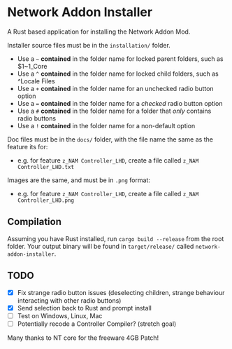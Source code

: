# Network Addon Installer

A Rust based application for installing the Network Addon Mod.

Installer source files must be in the `installation/` folder.
- Use a `~` **contained** in the folder name for locked parent folders, such as $1~1_Core
- Use a `^` **contained** in the folder name for locked child folders, such as ^Locale Files
- Use a `+` **contained** in the folder name for an unchecked radio button option
- Use a `=` **contained** in the folder name for a *checked* radio button option
- Use a `#` **contained** in the folder name for a folder that *only* contains radio buttons
- Use a `!` **contained** in the folder name for a non-default option

Doc files must be in the `docs/` folder, with the file name the same as the feature its for:
- e.g. for feature `z_NAM Controller_LHD`, create a file called `z_NAM Controller_LHD.txt`

Images are the same, and must be in `.png` format:
- e.g. for feature `z_NAM Controller_LHD`, create a file called `z_NAM Controller_LHD.png`

## Compilation

Assuming you have Rust installed, run `cargo build --release` from the root folder. Your output binary will be found in `target/release/` called `network-addon-installer`.

## TODO
- [x] Fix strange radio button issues (deselecting children, strange behaviour interacting with other radio buttons)
- [x] Send selection back to Rust and prompt install
- [ ] Test on Windows, Linux, Mac
- [ ] Potentially recode a Controller Compiler? (stretch goal)

Many thanks to NT core for the freeware 4GB Patch!

